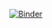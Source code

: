 [![Binder](https://mybinder.org/badge_logo.svg)](https://mybinder.org/v2/gh/taylorwirth4/ScrippsPierSCS_SASS/HEAD)
